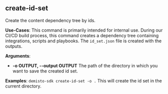 ## create-id-set
Create the content dependency tree by ids.

**Use-Cases**:
This command is primarily intended for internal use. During our CI/CD build process, this command creates a dependency tree containing integrations, scripts and playbooks. The `id_set.json` file is created with the outputs.

**Arguments**:
* **-o OUTPUT, --output OUTPUT**
The path of the directory in which you want to save the created id set.

**Examples**:
`demisto-sdk create-id-set -o .`
This will create the id set in the current directory.
